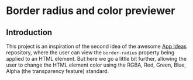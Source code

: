 # Border radius and color previewer

## Introduction
This project is an inspiration of the second idea of the awesome [App Ideas](https://github.com/florinpop17/app-ideas) repository, where the user can view the `border-radius` property being applied to an HTML element. But here we go a little bit further, allowing the user to change the HTML element color using the RGBA, Red, Green, Blue, Alpha (the transparency feature) standard.